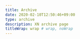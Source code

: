 ```yaml
---
title: Archive
date: 2020-02-10T12:50:46+09:00
type: archive
description: XN archive page
titleWrap: wrap # wrap, noWrap
---
```

